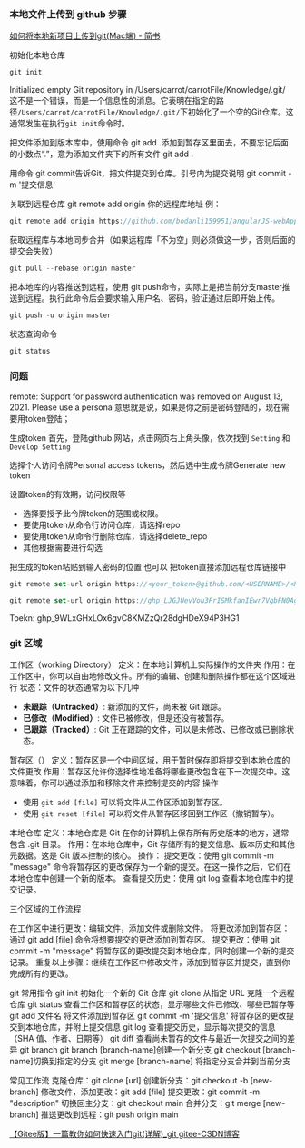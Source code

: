 ### 本地文件上传到 github 步骤
[如何将本地新项目上传到git(Mac端) - 简书](https://www.jianshu.com/p/2e4c078602a1)

初始化本地仓库
```js
git init
```

Initialized empty Git repository in /Users/carrot/carrotFile/Knowledge/.git/
这不是一个错误，而是一个信息性的消息。它表明在指定的路径`/Users/carrot/carrotFile/Knowledge/.git/`下初始化了一个空的Git仓库。这通常发生在执行`git init`命令时。


把文件添加到版本库中，使用命令 git add .添加到暂存区里面去，不要忘记后面的小数点“.”，意为添加文件夹下的所有文件
git add .

用命令 git commit告诉Git，把文件提交到仓库。引号内为提交说明
git commit -m '提交信息'

关联到远程仓库
 git remote add origin 你的远程库地址
 例：
```js
git remote add origin https://github.com/bodanli159951/angularJS-webApp.git
```

获取远程库与本地同步合并（如果远程库「不为空」则必须做这一步，否则后面的提交会失败）

```js
git pull --rebase origin master
```
 
把本地库的内容推送到远程，使用 git push命令，实际上是把当前分支master推送到远程。执行此命令后会要求输入用户名、密码，验证通过后即开始上传。
```js
git push -u origin master
```

状态查询命令
```js
git status
```


### 问题

remote: Support for password authentication was removed on August 13, 2021. Please use a persona
意思就是说，如果是你之前是密码登陆的，现在需要用token登陆；

生成token
首先，登陆github 网站，点击网页右上角头像，依次找到 `Setting` 和 `Develop Setting`

选择个人访问令牌Personal access tokens，然后选中生成令牌Generate new token

设置token的有效期，访问权限等
- 选择要授予此令牌token的范围或权限。
- 要使用token从命令行访问仓库，请选择repo
- 要使用token从命令行删除仓库，请选择delete_repo
- 其他根据需要进行勾选

把生成的token粘贴到输入密码的位置
也可以 把token直接添加远程仓库链接中
```js
git remote set-url origin https://<your_token>@github.com/<USERNAME>/<REPO>.git

git remote set-url origin https://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@github.com/shliang0603/Yolov4_DeepSocial.git/
```

Toekn: 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


### git 区域

工作区（working Directory）
定义：在本地计算机上实际操作的文件夹
作用：在工作区中，你可以自由地修改文件。所有的编辑、创建和删除操作都在这个区域进行
状态：文件的状态通常为以下几种
- **未跟踪（Untracked）**: 新添加的文件，尚未被 Git 跟踪。
- **已修改（Modified）**: 文件已被修改，但是还没有被暂存。
- **已跟踪（Tracked）**: Git 正在跟踪的文件，可以是未修改、已修改或已删除状态。

暂存区（）
定义：暂存区是一个中间区域，用于暂时保存即将提交到本地仓库的文件更改
作用：暂存区允许你选择性地准备将哪些更改包含在下一次提交中。这意味着，你可以通过添加和移除文件来控制提交的内容
操作
- 使用 `git add [file]` 可以将文件从工作区添加到暂存区。
- 使用 `git reset [file]` 可以将文件从暂存区移回到工作区（撤销暂存）。

本地仓库
定义：本地仓库是 Git 在你的计算机上保存所有历史版本的地方，通常包含 .git 目录。
作用：在本地仓库中，Git 存储所有的提交信息、版本历史和其他元数据。这是 Git 版本控制的核心。
操作：
提交更改：使用 git commit -m "message" 命令将暂存区的更改保存为一个新的提交。在这一操作之后，它们在本地仓库中创建一个新的版本。
查看提交历史：使用 git log 查看本地仓库中的提交记录。

三个区域的工作流程

在工作区中进行更改：编辑文件，添加文件或删除文件。
将更改添加到暂存区：通过 git add [file] 命令将想要提交的更改添加到暂存区。
提交更改：使用 git commit -m "message" 将暂存区的更改提交到本地仓库，同时创建一个新的提交记录。
重复以上步骤：继续在工作区中修改文件，添加到暂存区并提交，直到你完成所有的更改。


git 常用指令
git init 初始化一个新的 Git 仓库
git clone 从指定 URL 克隆一个远程仓库
git status 查看工作区和暂存区的状态，显示哪些文件已修改、哪些已暂存等
git add 文件名 将文件添加到暂存区
git commit -m '提交信息' 将暂存区的更改提交到本地仓库，并附上提交信息
git log 查看提交历史，显示每次提交的信息（SHA 值、作者、日期等）
git diff 查看尚未暂存的文件与最近一次提交之间的差异
git branch
git branch [branch-name]创建一个新分支
git checkout [branch-name]切换到指定的分支
git merge [branch-name] 将指定分支合并到当前分支

常见工作流
克隆仓库：git clone [url]
创建新分支：git checkout -b [new-branch]
修改文件，添加更改：git add [file]
提交更改：git commit -m "description"
切换回主分支：git checkout main
合并分支：git merge [new-branch]
推送更改到远程：git push origin main


[【Gitee版】一篇教你如何快速入门git(详解)\_git gitee-CSDN博客](https://blog.csdn.net/U2396573637/article/details/143063554)